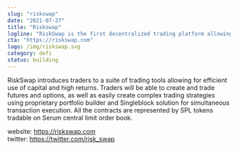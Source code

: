 ```yaml
---
slug: "riskswap"
date: "2021-07-27"
title: "Riskswap"
logline: "RiskSwap is the first decentralized trading platform allowing for both futures and options trading built on Solana."
cta: "https://riskswap.com"
logo: /img/riskswap.svg
category: defi
status: building
---
```


RiskSwap introduces traders to a suite of trading tools allowing for efficient use of capital and high returns. Traders will be able to create and trade futures and options, as well as easily create complex trading strategies using proprietary portfolio builder and Singleblock solution for simultaneous transaction execution. All the contracts are represented by SPL tokens tradable on Serum central limit order book.

website: https://riskswap.com</br>
twitter: https://twitter.com/risk_swap</br>
